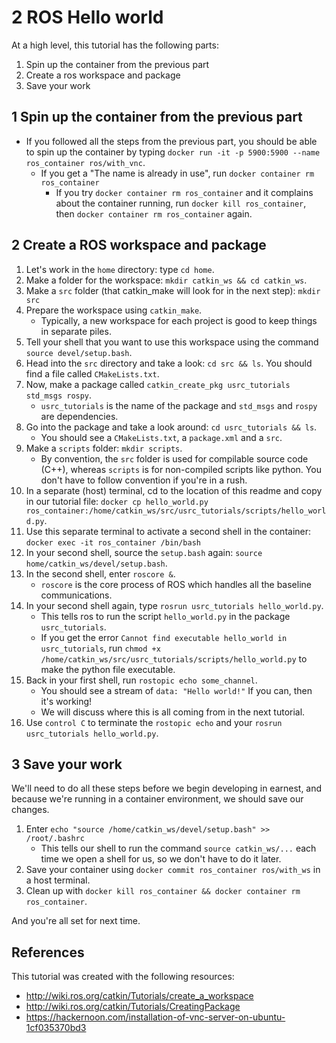 # 2 ROS Hello world

At a high level, this tutorial has the following parts:
1. Spin up the container from the previous part
2. Create a ros workspace and package
3. Save your work

## 1 Spin up the container from the previous part
- If you followed all the steps from the previous part, you should be able to spin up the container by typing `docker run -it -p 5900:5900 --name ros_container ros/with_vnc`.
    - If you get a  "The name is already in use", run `docker container rm ros_container`
        - If you try `docker container rm ros_container` and it complains about the container running, run `docker kill ros_container`, then `docker container rm ros_container` again.

## 2 Create a ROS workspace and package
1. Let's work in the `home` directory: type `cd home`. 
2. Make a folder for the workspace: `mkdir catkin_ws && cd catkin_ws`.
3. Make a `src` folder (that catkin_make will look for in the next step): `mkdir src`
4. Prepare the workspace using `catkin_make`.
    - Typically, a new workspace for each project is good to keep things in separate piles.
5. Tell your shell that you want to use this workspace using the command `source devel/setup.bash`.
6. Head into the `src` directory and take a look: `cd src && ls`. You should find a file called `CMakeLists.txt`.
7. Now, make a package called `catkin_create_pkg usrc_tutorials std_msgs rospy`.
    - `usrc_tutorials` is the name of the package and `std_msgs` and `rospy` are dependencies.
8. Go into the package and take a look around: `cd usrc_tutorials && ls`.
    - You should see a `CMakeLists.txt`, a `package.xml` and a `src`.
9. Make a `scripts` folder: `mkdir scripts`.
    - By convention, the `src` folder is used for compilable source code (C++), whereas `scripts` is for non-compiled scripts like python. You don't have to follow convention if you're in a rush.
10. In a separate (host) terminal, cd to the location of this readme and copy in our tutorial file: `docker cp hello_world.py ros_container:/home/catkin_ws/src/usrc_tutorials/scripts/hello_world.py`. 
11. Use this separate terminal to activate a second shell in the container: `docker exec -it ros_container /bin/bash`
12. In your second shell, source the `setup.bash` again: `source home/catkin_ws/devel/setup.bash`.
13. In the second shell, enter `roscore &`.
    - `roscore` is the core process of ROS which handles all the baseline communications.
14. In your second shell again, type `rosrun usrc_tutorials hello_world.py`.
    - This tells ros to run the script `hello_world.py` in the package `usrc_tutorials`.
    - If you get the error `Cannot find executable hello_world in usrc_tutorials`, run `chmod +x /home/catkin_ws/src/usrc_tutorials/scripts/hello_world.py` to make the python file executable.
15. Back in your first shell, run `rostopic echo some_channel`. 
    - You should see a stream of `data: "Hello world!"` If you can, then it's working!
    - We will discuss where this is all coming from in the next tutorial.
16. Use `control C` to terminate the `rostopic echo` and your `rosrun usrc_tutorials hello_world.py`.

## 3 Save your work
We'll need to do all these steps before we begin developing in earnest, and because we're running in a container environment, we should save our changes.
1. Enter `echo "source /home/catkin_ws/devel/setup.bash" >> /root/.bashrc`
    - This tells our shell to run the command `source catkin_ws/...` each time we open a shell for us, so we don't have to do it later.
2. Save your container using `docker commit ros_container ros/with_ws` in a host terminal.
3. Clean up with `docker kill ros_container && docker container rm ros_container`.

And you're all set for next time.

## References
This tutorial was created with the following resources:
- http://wiki.ros.org/catkin/Tutorials/create_a_workspace
- http://wiki.ros.org/catkin/Tutorials/CreatingPackage
- https://hackernoon.com/installation-of-vnc-server-on-ubuntu-1cf035370bd3